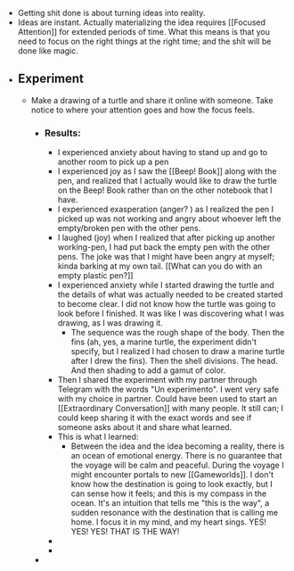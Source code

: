 - Getting shit done is about turning ideas into reality.
- Ideas are instant. Actually materializing the idea requires [[Focused Attention]] for extended periods of time. What this means is that you need to focus on the right things at the right time; and the shit will be done like magic.
- ## Experiment
	- Make a drawing of a turtle and share it online with someone. Take notice to where your attention goes and how the focus feels.
		- ### Results:
			- I experienced anxiety about having to stand up and go to another room to pick up a pen
			- I experienced joy as I saw the [[Beep! Book]] along with the pen, and realized that I actually would like to draw the turtle on the Beep! Book rather than on the other notebook that I have.
			- I experienced exasperation (anger? ) as I realized the pen I picked up was not working and angry about whoever left the empty/broken pen with the other pens.
			- I laughed (joy) when I realized that after picking up another working-pen, I had put back the empty pen with the other pens. The joke was that I might have been angry at myself; kinda barking at my own tail. [[What can you do with an empty plastic pen?]]
			- I experienced anxiety while I started drawing the turtle and the details of what was actually needed to be created started to become clear. I did not know how the turtle was going to look before I finished. It was like I was discovering what I was drawing, as I was drawing it.
				- The sequence was the rough shape of the body. Then the fins (ah, yes, a marine turtle, the experiment didn't specify, but I realized I had chosen to draw a marine turtle after I drew the fins). Then the shell divisions. The head. And then shading to add a gamut of color.
			- Then I shared the experiment with my partner through Telegram with the words "Un experimento". I went very safe with my choice in partner. Could have been used to start an [[Extraordinary Conversation]] with many people. It still can; I could keep sharing it with the exact words and see if someone asks about it and share what learned.
			- This is what I learned:
				- Between the idea and the idea becoming a reality, there is an ocean of emotional energy. There is no guarantee that the voyage will be calm and peaceful. During the voyage I might encounter portals to new [[Gameworlds]]. I don't know how the destination is going to look exactly, but I can sense how it feels; and this is my compass in the ocean. It's an intuition that tells me "this is the way", a sudden resonance with the destination that is calling me home. I focus it in my mind, and my heart sings. YES! YES! YES! THAT IS THE WAY!
			-
			-
		-